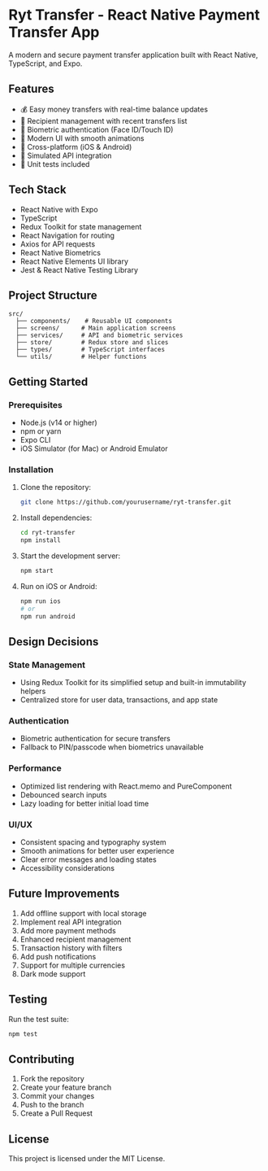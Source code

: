 # Ryt Transfer - React Native Payment Transfer App

A modern and secure payment transfer application built with React Native, TypeScript, and Expo.

## Features

- 💰 Easy money transfers with real-time balance updates
- 👥 Recipient management with recent transfers list
- 🔐 Biometric authentication (Face ID/Touch ID)
- 🎨 Modern UI with smooth animations
- 📱 Cross-platform (iOS & Android)
- 🔄 Simulated API integration
- 🧪 Unit tests included

## Tech Stack

- React Native with Expo
- TypeScript
- Redux Toolkit for state management
- React Navigation for routing
- Axios for API requests
- React Native Biometrics
- React Native Elements UI library
- Jest & React Native Testing Library

## Project Structure

```
src/
  ├── components/    # Reusable UI components
  ├── screens/      # Main application screens
  ├── services/     # API and biometric services
  ├── store/        # Redux store and slices
  ├── types/        # TypeScript interfaces
  └── utils/        # Helper functions
```

## Getting Started

### Prerequisites

- Node.js (v14 or higher)
- npm or yarn
- Expo CLI
- iOS Simulator (for Mac) or Android Emulator

### Installation

1. Clone the repository:

   ```bash
   git clone https://github.com/yourusername/ryt-transfer.git
   ```

2. Install dependencies:

   ```bash
   cd ryt-transfer
   npm install
   ```

3. Start the development server:

   ```bash
   npm start
   ```

4. Run on iOS or Android:
   ```bash
   npm run ios
   # or
   npm run android
   ```

## Design Decisions

### State Management

- Using Redux Toolkit for its simplified setup and built-in immutability helpers
- Centralized store for user data, transactions, and app state

### Authentication

- Biometric authentication for secure transfers
- Fallback to PIN/passcode when biometrics unavailable

### Performance

- Optimized list rendering with React.memo and PureComponent
- Debounced search inputs
- Lazy loading for better initial load time

### UI/UX

- Consistent spacing and typography system
- Smooth animations for better user experience
- Clear error messages and loading states
- Accessibility considerations

## Future Improvements

1. Add offline support with local storage
2. Implement real API integration
3. Add more payment methods
4. Enhanced recipient management
5. Transaction history with filters
6. Add push notifications
7. Support for multiple currencies
8. Dark mode support

## Testing

Run the test suite:

```bash
npm test
```

## Contributing

1. Fork the repository
2. Create your feature branch
3. Commit your changes
4. Push to the branch
5. Create a Pull Request

## License

This project is licensed under the MIT License.
